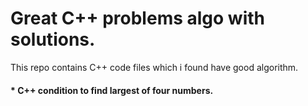 # Great C++ problems algo with solutions.
This repo  contains  C++ code files which i found have good algorithm. 

#### * C++ condition to find largest of four numbers.
